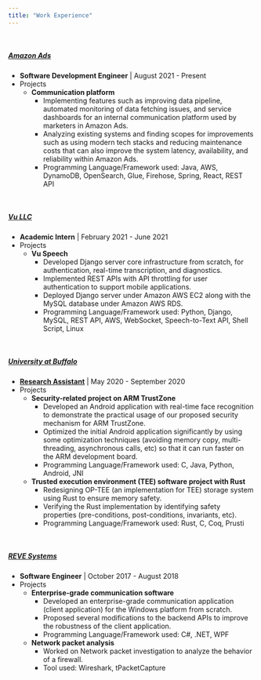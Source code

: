 ```yaml
---
title: "Work Experience"
---
```


&nbsp;

##### <a href="https://advertising.amazon.com" target="_blank"><b>Amazon Ads <i class="fa fa-amazon" aria-hidden="true"></i></b></a>
  - **Software Development Engineer** \| August 2021 - Present
  - Projects
    - **Communication platform**
      - Implementing features such as improving data pipeline, automated monitoring of data fetching issues, and service dashboards for an internal communication platform used by marketers in Amazon Ads.
      - Analyzing existing systems and finding scopes for improvements such as using modern tech stacks and reducing maintenance costs that can also improve the system latency, availability, and reliability within Amazon Ads.
      - Programming Language/Framework used: Java, AWS, DynamoDB, OpenSearch, Glue, Firehose, Spring, React, REST API

&nbsp;

##### <a href="https://vuspeech.com" target="_blank"><b>Vu LLC</b></a>
  - **Academic Intern** \| February 2021 - June 2021
  - Projects
    - **Vu Speech**
      - Developed Django server core infrastructure from scratch, for authentication, real-time transcription, and diagnostics.
      - Implemented REST APIs with API throttling for user authentication to support mobile applications.
      - Deployed Django server under Amazon AWS EC2 along with the MySQL database under Amazon AWS RDS.
      - Programming Language/Framework used: Python, Django, MySQL, REST API, AWS, WebSocket, Speech-to-Text API, Shell Script, Linux

&nbsp;

##### <a href="https://engineering.buffalo.edu/computer-science-engineering.html" target="_blank"><b>University at Buffalo</b></a>
  - **<a href="http://nsr.cse.buffalo.edu" target="_blank">Research Assistant</a>** \| May 2020 - September 2020
  - Projects
    - **Security-related project on ARM TrustZone**
      - Developed an Android application with real-time face recognition to demonstrate the practical usage of our proposed security mechanism for ARM TrustZone.
      - Optimized the initial Android application significantly by using some optimization techniques (avoiding memory copy, multi-threading, asynchronous calls, etc) so that it can run faster on the ARM development board.
      - Programming Language/Framework used: C, Java, Python, Android, JNI
    - **Trusted execution environment (TEE) software project with Rust**
      - Redesigning OP-TEE (an implementation for TEE) storage system using Rust to ensure memory safety.
      - Verifying the Rust implementation by identifying safety properties (pre-conditions, post-conditions, invariants, etc).
      - Programming Language/Framework used: Rust, C, Coq, Prusti

&nbsp;

##### <a href="https://www.revesoft.com" target="_blank"><b>REVE Systems</b></a>
  - **Software Engineer** \| October 2017 - August 2018
  - Projects
    - **Enterprise-grade communication software**
      - Developed an enterprise-grade communication application (client application) for the Windows platform from scratch.
      - Proposed several modifications to the backend APIs to improve the robustness of the client application.
      - Programming Language/Framework used: C#, .NET, WPF
    - **Network packet analysis**
      - Worked on Network packet investigation to analyze the behavior of a firewall.
      - Tool used: Wireshark, tPacketCapture

&nbsp;

